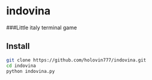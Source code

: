 # indovina
###Little italy terminal game
## Install
```bash
git clone https://github.com/holovin777/indovina.git
cd indovina
python indovina.py
```

